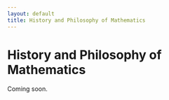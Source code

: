 ```yaml
---
layout: default
title: History and Philosophy of Mathematics
---
```


# History and Philosophy of Mathematics

Coming soon.